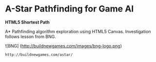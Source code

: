 # A-Star Pathfinding for Game AI

**HTML5 Shortest Path**

A* Pathfinding algorithm exploration using HTML5 Canvas. Investigation follows lesson from BNG.

![BNG] (http://buildnewgames.com/images/bng-logo.png)

```
http://buildnewgames.com/astar/
```
